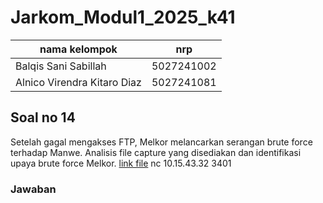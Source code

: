 # Jarkom_Modul1_2025_k41


|nama kelompok                | nrp         |
|-----------------------------|-------------|
| Balqis Sani Sabillah        |  5027241002 |   
| Alnico Virendra Kitaro Diaz |  5027241081 |

## Soal no 14 ##
Setelah gagal mengakses FTP, Melkor melancarkan serangan brute force terhadap  Manwe. Analisis file capture yang disediakan dan identifikasi upaya brute force Melkor. 
[link file](https://drive.google.com/drive/folders/13rf0AlzUrkNhUWbBNt9tIVSimw3njKqd) nc 10.15.43.32 3401

### Jawaban ###

